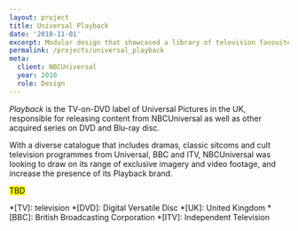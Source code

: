 ```yaml
---
layout: project
title: Universal Playback
date: '2010-11-01'
excerpt: Modular design that showcased a library of television favouites.
permalink: /projects/universal_playback
meta:
  client: NBCUniversal
  year: 2010
  role: Design
---
```

_Playback_ is the TV-on-DVD label of Universal Pictures in the UK, responsible for releasing content from NBCUniversal as well as other acquired series on DVD and Blu-ray disc.

With a diverse catalogue that includes dramas, classic sitcoms and cult television programmes from Universal, BBC and ITV, NBCUniversal was looking to draw on its range of exclusive imagery and video footage, and increase the presence of its Playback brand.

<mark>TBD</mark>

*[TV]: television
*[DVD]: Digital Versatile Disc
*[UK]: United Kingdom
*[BBC]: British Broadcasting Corporation
*[ITV]: Independent Television
